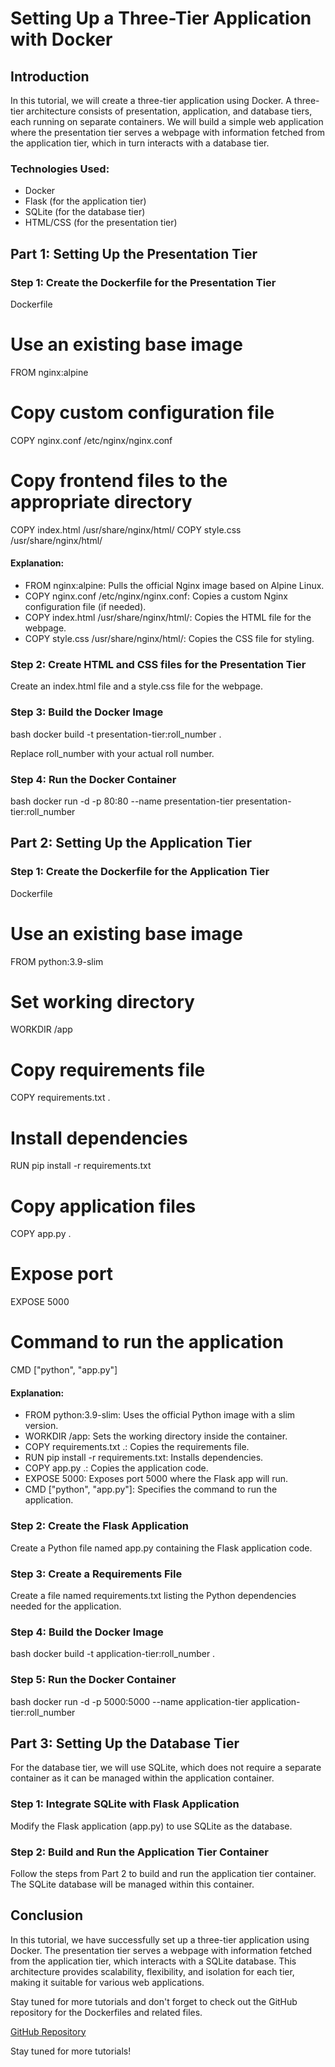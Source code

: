 # Setting Up a Three-Tier Application with Docker

## Introduction

In this tutorial, we will create a three-tier application using Docker. A three-tier architecture consists of presentation, application, and database tiers, each running on separate containers. We will build a simple web application where the presentation tier serves a webpage with information fetched from the application tier, which in turn interacts with a database tier.

### Technologies Used:
- Docker
- Flask (for the application tier)
- SQLite (for the database tier)
- HTML/CSS (for the presentation tier)

## Part 1: Setting Up the Presentation Tier

### Step 1: Create the Dockerfile for the Presentation Tier

Dockerfile
# Use an existing base image
FROM nginx:alpine

# Copy custom configuration file
COPY nginx.conf /etc/nginx/nginx.conf

# Copy frontend files to the appropriate directory
COPY index.html /usr/share/nginx/html/
COPY style.css /usr/share/nginx/html/


#### Explanation:
- FROM nginx:alpine: Pulls the official Nginx image based on Alpine Linux.
- COPY nginx.conf /etc/nginx/nginx.conf: Copies a custom Nginx configuration file (if needed).
- COPY index.html /usr/share/nginx/html/: Copies the HTML file for the webpage.
- COPY style.css /usr/share/nginx/html/: Copies the CSS file for styling.

### Step 2: Create HTML and CSS files for the Presentation Tier

Create an index.html file and a style.css file for the webpage.

### Step 3: Build the Docker Image

bash
docker build -t presentation-tier:roll_number .


Replace roll_number with your actual roll number.

### Step 4: Run the Docker Container

bash
docker run -d -p 80:80 --name presentation-tier presentation-tier:roll_number


## Part 2: Setting Up the Application Tier

### Step 1: Create the Dockerfile for the Application Tier

Dockerfile
# Use an existing base image
FROM python:3.9-slim

# Set working directory
WORKDIR /app

# Copy requirements file
COPY requirements.txt .

# Install dependencies
RUN pip install -r requirements.txt

# Copy application files
COPY app.py .

# Expose port
EXPOSE 5000

# Command to run the application
CMD ["python", "app.py"]


#### Explanation:
- FROM python:3.9-slim: Uses the official Python image with a slim version.
- WORKDIR /app: Sets the working directory inside the container.
- COPY requirements.txt .: Copies the requirements file.
- RUN pip install -r requirements.txt: Installs dependencies.
- COPY app.py .: Copies the application code.
- EXPOSE 5000: Exposes port 5000 where the Flask app will run.
- CMD ["python", "app.py"]: Specifies the command to run the application.

### Step 2: Create the Flask Application

Create a Python file named app.py containing the Flask application code.

### Step 3: Create a Requirements File

Create a file named requirements.txt listing the Python dependencies needed for the application.

### Step 4: Build the Docker Image

bash
docker build -t application-tier:roll_number .


### Step 5: Run the Docker Container

bash
docker run -d -p 5000:5000 --name application-tier application-tier:roll_number


## Part 3: Setting Up the Database Tier

For the database tier, we will use SQLite, which does not require a separate container as it can be managed within the application container.

### Step 1: Integrate SQLite with Flask Application

Modify the Flask application (app.py) to use SQLite as the database.

### Step 2: Build and Run the Application Tier Container

Follow the steps from Part 2 to build and run the application tier container. The SQLite database will be managed within this container.

## Conclusion

In this tutorial, we have successfully set up a three-tier application using Docker. The presentation tier serves a webpage with information fetched from the application tier, which interacts with a SQLite database. This architecture provides scalability, flexibility, and isolation for each tier, making it suitable for various web applications.

Stay tuned for more tutorials and don't forget to check out the GitHub repository for the Dockerfiles and related files.

[GitHub Repository](link_to_github_repository)

Stay tuned for more tutorials!
